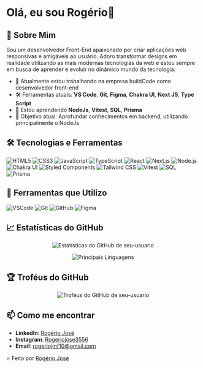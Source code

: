 # Olá, eu sou Rogério👋

## 🚀 Sobre Mim
Sou um desenvolvedor Front-End apaixonado por criar aplicações web responsivas e amigáveis ao usuário. Adoro transformar designs em realidade utilizando as mais modernas tecnologias da web e estou sempre em busca de aprender e evoluir no dinâmico mundo da tecnologia.

- 🔭 Atualmente estou trabalhando na empresa buildCode como desenvolvedor front-end
- 🛠️ Ferramentas atuais: **VS Code**, **Git**, **Figma**, **Chakra UI**, **Next JS**, **Type Script**
- 🌱 Estou aprendendo **NodeJs**, **Vitest**, **SQL**, **Prisma**
- 🎯 Objetivo atual: Aprofundar conhecimentos em backend, utilizando principalmente o NodeJs

## 🛠️ Tecnologias e Ferramentas
![HTML5](https://img.shields.io/badge/-HTML5-E34F26?logo=html5&logoColor=fff)
![CSS3](https://img.shields.io/badge/-CSS3-1572B6?logo=css3)
![JavaScript](https://img.shields.io/badge/-JavaScript-F7DF1E?logo=javascript&logoColor=000)
![TypeScript](https://img.shields.io/badge/-TypeScript-007ACC?logo=typescript&logoColor=fff)
![React](https://img.shields.io/badge/-React-61DAFB?logo=react&logoColor=000)
![Next.js](https://img.shields.io/badge/-Next.js-000000?logo=next.js&logoColor=fff)
![Node.js](https://img.shields.io/badge/-Node.js-339933?logo=node.js&logoColor=fff)
![Chakra UI](https://img.shields.io/badge/-Chakra%20UI-319795?logo=chakraui&logoColor=fff)
![Styled Components](https://img.shields.io/badge/-Styled%20Components-DB7093?logo=styled-components&logoColor=fff)
![Tailwind CSS](https://img.shields.io/badge/-Tailwind%20CSS-38B2AC?logo=tailwind-css&logoColor=fff)
![Vitest](https://img.shields.io/badge/-Vitest-6E9F18?logo=vitest&logoColor=fff)
![SQL](https://img.shields.io/badge/-SQL-4479A1?logo=postgresql&logoColor=fff)
![Prisma](https://img.shields.io/badge/-Prisma-2D3748?logo=prisma&logoColor=fff)

## 🔧 Ferramentas que Utilizo
![VSCode](https://img.shields.io/badge/-VSCode-007ACC?logo=visual-studio-code)
![Git](https://img.shields.io/badge/-Git-F05032?logo=git&logoColor=fff)
![GitHub](https://img.shields.io/badge/-GitHub-181717?logo=github)
![Figma](https://img.shields.io/badge/-Figma-F24E1E?logo=figma&logoColor=fff)

## 📈 Estatísticas do GitHub
<p align="center">
  <img src="https://github-readme-stats.vercel.app/api?username=Rogerio-17&show_icons=true&theme=radical" alt="Estatísticas do GitHub de seu-usuario" />
</p>
<p align="center">
  <img src="https://github-readme-stats.vercel.app/api/top-langs/?username=Rogerio-17&layout=compact&theme=radical" alt="Principais Linguagens" />
</p>

## 🏆 Troféus do GitHub
<p align="center">
  <img src="https://github-profile-trophy.vercel.app/?username=Rogerio-17&theme=radical&margin-w=15" alt="Troféus do GitHub de seu-usuario" />
</p>

## 📫 Como me encontrar
- **LinkedIn**: [Rogério José](https://www.linkedin.com/in/rogério-josé-329a581aa/)
- **Instagram**: [Rogeriojose3556](https://www.instagram.com/rogeriojose3556/)
- **Email**: [rogeriojmf10@gmail.com](mailto:rogeriojmf10@gmail.com)

⭐️ Feito por [Rogério José](https://github.com/Rogerio-17)
